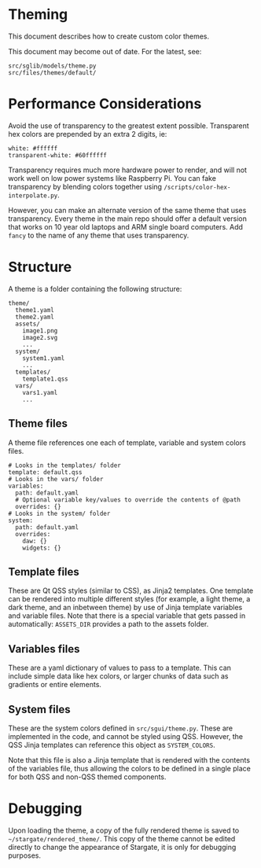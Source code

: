 # Theming
This document describes how to create custom color themes.

This document may become out of date.  For the latest, see:
```
src/sglib/models/theme.py
src/files/themes/default/
```

# Performance Considerations
Avoid the use of transparency to the greatest extent possible.  Transparent
hex colors are prepended by an extra 2 digits, ie:
```
white: #ffffff
transparent-white: #60ffffff
```
Transparency requires much more hardware power to render, and will not work
well on low power systems like Raspberry Pi. You can fake transparency by
blending colors together using `/scripts/color-hex-interpolate.py`.

However, you can make an alternate version of the same theme that uses
transparency.  Every theme in the main repo should offer a default version that
works on 10 year old laptops and ARM single board computers.   Add `fancy` to
the name of any theme that uses transparency.

# Structure
A theme is a folder containing the following structure:
```
theme/
  theme1.yaml
  theme2.yaml
  assets/
    image1.png
    image2.svg
    ...
  system/
    system1.yaml
    ...
  templates/
    template1.qss
  vars/
    vars1.yaml
    ...
```
## Theme files
A theme file references one each of template, variable and system colors files.
```
# Looks in the templates/ folder
template: default.qss
# Looks in the vars/ folder
variables:
  path: default.yaml
  # Optional variable key/values to override the contents of @path
  overrides: {}
# Looks in the system/ folder
system:
  path: default.yaml
  overrides:
    daw: {}
    widgets: {}
```

## Template files
These are Qt QSS styles (similar to CSS), as Jinja2 templates.  One template
can be rendered into multiple different styles (for example, a light theme, a
dark theme, and an inbetween theme) by use of Jinja template variables and
variable files.  Note that there is a special variable that gets passed in
automatically: `ASSETS_DIR` provides a path to the assets folder.

## Variables files
These are a yaml dictionary of values to pass to a template.  This can include
simple data like hex colors, or larger chunks of data such as gradients or
entire elements.

## System files
These are the system colors defined in `src/sgui/theme.py`.  These are
implemented in the code, and cannot be styled using QSS.  However, the
QSS Jinja templates can reference this object as `SYSTEM_COLORS`.

Note that this file is also a Jinja template that is rendered with the
contents of the variables file, thus allowing the colors to be defined
in a single place for both QSS and non-QSS themed components.

# Debugging
Upon loading the theme, a copy of the fully rendered theme is saved to
`~/stargate/rendered_theme/`.  This copy of the theme cannot be edited
directly to change the appearance of Stargate, it is only for debugging
purposes.
